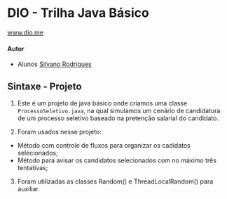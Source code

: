 # DIO - Trilha Java Básico
www.dio.me

#### Autor
- Alunos [Silvano Rodrigues](https://github.com/silvanors)

## Sintaxe - Projeto

1. Este é um projeto de java básico onde criamos uma classe `ProcessoSeletivo.java`, na qual simulamos um cenário de candidatura de um processo seletivo baseado na pretenção salarial do candidato.

2. Foram usados nesse projeto:
* Método com controle de fluxos para organizar os cadidatos selecionados;
* Método para avisar os candidatos selecionados com no máximo três tentativas;

3. Foram utilizadas as classes Random() e ThreadLocalRandom() para auxiliar.
